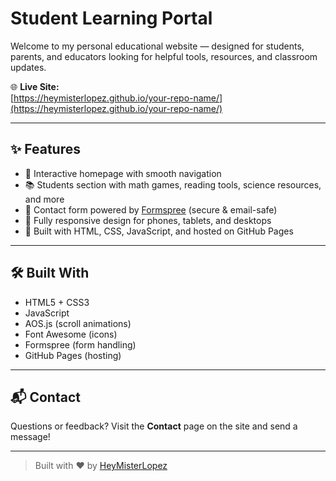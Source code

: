 # Student Learning Portal

Welcome to my personal educational website — designed for students, parents, and educators looking for helpful tools, resources, and classroom updates.

🌐 **Live Site:**  
[https://heymisterlopez.github.io/your-repo-name/](https://heymisterlopez.github.io/your-repo-name/)

---

## ✨ Features

- 🎯 Interactive homepage with smooth navigation
- 📚 Students section with math games, reading tools, science resources, and more
- 📝 Contact form powered by [Formspree](https://formspree.io) (secure & email-safe)
- 📱 Fully responsive design for phones, tablets, and desktops
- 🚀 Built with HTML, CSS, JavaScript, and hosted on GitHub Pages

---

## 🛠 Built With

- HTML5 + CSS3
- JavaScript
- AOS.js (scroll animations)
- Font Awesome (icons)
- Formspree (form handling)
- GitHub Pages (hosting)

---

## 📬 Contact

Questions or feedback? Visit the **Contact** page on the site and send a message!

---

> Built with ❤️ by [HeyMisterLopez](https://github.com/heymisterlopez)
